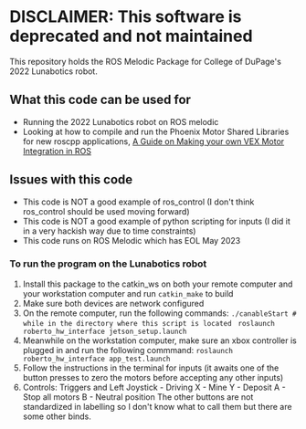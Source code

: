 # DISCLAIMER: This software is deprecated and not maintained
This repository holds the ROS Melodic Package for College of DuPage's 2022 Lunabotics robot.

## What this code can be used for
- Running the 2022 Lunabotics robot on ROS melodic 
- Looking at how to compile and run the Phoenix Motor Shared Libraries for new roscpp applications, [A Guide on Making your own VEX Motor Integration in ROS](https://docs.google.com/document/d/1sTFA5TZgk0GMn26wAikqEjBo5B9KgYuq0BL8JprOFXA/edit?usp=sharing)

## Issues with this code
- This code is NOT a good example of ros_control (I don't think ros_control should be used moving forward)
- This code is NOT a good example of python scripting for inputs (I did it in a very hackish way due to time constraints)
- This code runs on ROS Melodic which has EOL May 2023

### To run the program on the Lunabotics robot
1. Install this package to the catkin_ws on both your remote computer and your workstation computer and run ```catkin_make``` to build
2. Make sure both devices are network configured
3. On the remote computer, run the following commands:
```./canableStart # while in the directory where this script is located ```
```roslaunch roberto_hw_interface jetson_setup.launch```
4. Meanwhile on the workstation computer, make sure an xbox controller is plugged in and run the following commmand:
```roslaunch roberto_hw_interface app_test.launch```
5. Follow the instructions in the terminal for inputs (it awaits one of the button presses to zero the motors before accepting any other inputs)
6. Controls:
Triggers and Left Joystick - Driving
X - Mine
Y - Deposit
A - Stop all motors
B - Neutral position
The other buttons are not standardized in labelling so I don't know what to call them but there are some other binds.
